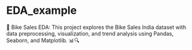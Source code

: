# EDA_example
🚀 Bike Sales EDA: This project explores the Bike Sales India dataset with data preprocessing, visualization, and trend analysis using Pandas, Seaborn, and Matplotlib. 📊🔍
